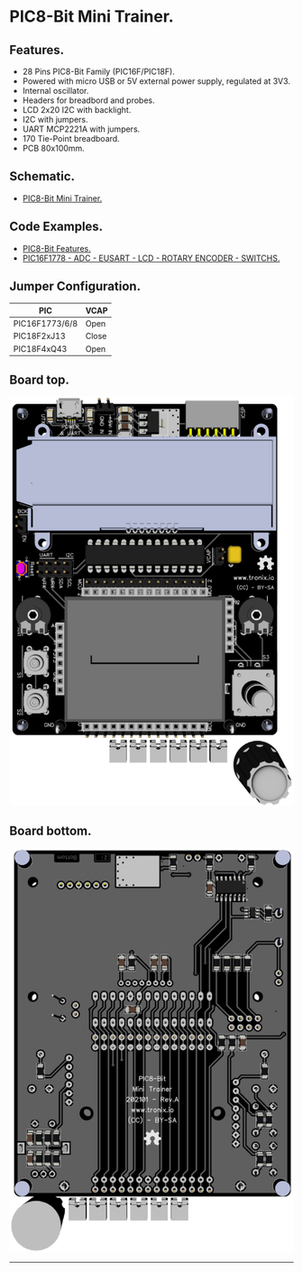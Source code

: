 # PIC8-Bit Mini Trainer.

## Features.

- 28 Pins PIC8-Bit Family (PIC16F/PIC18F).
- Powered with micro USB or 5V external power supply, regulated at 3V3.
- Internal oscillator.
- Headers for breadbord and probes.
- LCD 2x20 I2C with backlight.
- I2C with jumpers.
- UART MCP2221A with jumpers.
- 170 Tie-Point breadboard.
- PCB 80x100mm.

## Schematic.

- [PIC8-Bit Mini Trainer.](./pic8bit-mini.pdf)

## Code Examples.

- [PIC8-Bit Features.](https://github.com/tronixio/trainer-boards/tree/main/boards/8bit-features)
- [PIC16F1778 - ADC - EUSART - LCD - ROTARY ENCODER - SWITCHS.](./pic16f1778-mini.md)

## Jumper Configuration.

|PIC           |VCAP |
|--------------|-----|
|PIC16F1773/6/8|Open |
|PIC18F2xJ13   |Close|
|PIC18F4xQ43   |Open |

## Board top.

![PIC8-Bit Mini Top](./pics/pic8bit-mini-top.png)

## Board bottom.

![PIC8-Bit Mini Bottom](./pics/pic8bit-mini-bottom.png)

---